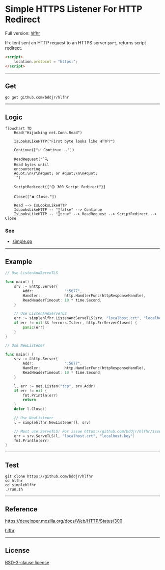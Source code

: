 # Simple HTTPS Listener For HTTP Redirect

Full version: [hlfhr](../)

If client sent an HTTP request to an HTTPS server `port`, returns script redirect.

```html
<script>
	location.protocol = "https:";
</script>
```

---

## Get

```
go get github.com/bddjr/hlfhr
```

---

## Logic

```mermaid
flowchart TD
	Read("Hijacking net.Conn.Read")

	IsLooksLikeHTTP("First byte looks like HTTP?")

	Continue(["✅ Continue..."])

	ReadRequest("`🔍
	Read bytes until
	encountering
	#quot;\n\r\n#quot; or #quot;\n\n#quot;
	`")

	ScriptRedirect{{"🟡 300 Script Redirect"}}

	Close(["❌ Close."])

    Read --> IsLooksLikeHTTP
    IsLooksLikeHTTP -- "🔐false" --> Continue
    IsLooksLikeHTTP -- "📄true" --> ReadRequest --> ScriptRedirect --> Close
```

### See

- [simple.go](simple.go)

---

## Example

```go
// Use ListenAndServeTLS

func main() {
	srv := &http.Server{
		Addr:              ":5677",
		Handler:           http.HandlerFunc(httpResponseHandle),
		ReadHeaderTimeout: 10 * time.Second,
	}

	// Use ListenAndServeTLS
	err := simplehlfhr.ListenAndServeTLS(srv, "localhost.crt", "localhost.key")
	if err != nil && !errors.Is(err, http.ErrServerClosed) {
		panic(err)
	}
}
```

```go
// Use NewListener

func main() {
	srv := &http.Server{
		Addr:              ":5677",
		Handler:           http.HandlerFunc(httpResponseHandle),
		ReadHeaderTimeout: 10 * time.Second,
	}

	l, err := net.Listen("tcp", srv.Addr)
	if err != nil {
		fmt.Println(err)
		return
	}
	defer l.Close()

	// Use NewListener
	l = simplehlfhr.NewListener(l, srv)

	// Must use ServeTLS! For issue https://github.com/bddjr/hlfhr/issues/4
	err = srv.ServeTLS(l, "localhost.crt", "localhost.key")
	fmt.Println(err)
}
```

---

## Test

```
git clone https://github.com/bddjr/hlfhr
cd hlfhr
cd simplehlfhr
./run.sh
```

---

## Reference

https://developer.mozilla.org/docs/Web/HTTP/Status/300

[hlfhr](../)

---

## License

[BSD-3-clause license](../LICENSE.txt)
